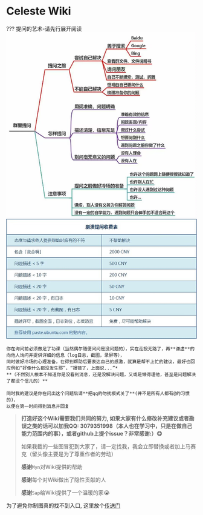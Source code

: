 # Celeste Wiki

??? 提问的艺术-请先行展开阅读
    ![ask1](assets/images/TheArtOfQuestioning1.jpg)
    ![ask2](assets/images/TheArtOfQuestioning2.jpg)

    你在询问前必须做足了功课（当然偶尔随便问问是没问题的），实在走投无路了，再**谦虚**的向他人询问并提供详细的信息（log日志，截图，录屏等），
    同时做好冷场的心理准备，在得到帮助后要表达自己的感激，就算是帮不上忙的建议，最好也回应例如“好像什么都没发生耶”，“报错了，上面说...”*
    **（不然别人根本不知道你是没看到消息，还是没解决问题，又或是懒得理他，甚至是问题解决了都没个信儿的）**
    
    同时我的建议是你在问出这个问题后请**把qq的勿扰模式关了**(并不是所有人都有@的习惯的)，
    以便在第一时间得到消息并回复

> **打造好这个Wiki需要我们共同的努力, 如果大家有什么修改补充建议或者勘误之类的话可以加我QQ:
3079351998（本人也在学习中，只是在做自己能力范围内的事），或者github上提个issue？非常感谢:）😋**
>
> 如果我截的一些图冒犯到大家了，请一定找我，我会立即替换或者加上马赛克（留头像主要是为了尊重作者的劳动）
>
> **感谢**`Myn`对Wiki提供的帮助
> 
> **感谢**每个对Wiki做出了隐性贡献的人
>
> **感谢**`Sap`给Wiki提供了一个温暖的家😭

为了避免你制图真的找不到入口, 这里放个[传送门](mappings/start/start.md)

